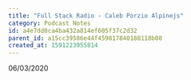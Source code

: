 ```yaml
---
title: "Full Stack Radio - Caleb Porzio Alpinejs"
category: Podcast Notes
id: a4e7dd0ca4ba432a814ef605f37c2d32
parent_id: a15cc39586e44f459817840188118b08
created_at: 1591223955814
---
```


06/03/2020
    